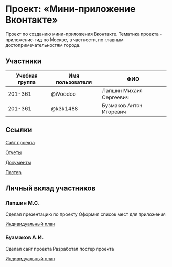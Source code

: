# Проект: «Мини-приложение Вконтакте»

Проект по созданию мини-приложения Вконтакте. Тематика проекта - приложение-гид по Москве, в частности, по главным достопримечательностям города.

## Участники

| Учебная группа | Имя пользователя | ФИО                      |
|----------------|------------------|--------------------------|
| 201-361        | @iVoodoo     | Лапшин Михаил Сергеевич |
| 201-361       | @k3k1488       | Бузмаков Антон Игоревич |


## Ссылки

[Сайт проекта](http://pd-2021-2.std-1452.ist.mospolytech.ru/)

[Отчеты](https://github.com/k3k1488/vk-mini-app/tree/main/reports)

[Документы](https://github.com/k3k1488/vk-mini-app/tree/main/docs)

[Постер](http://pd-2021-2.std-1452.ist.mospolytech.ru/poster.png)


## Личный вклад участников

### Лапшин М.С.

 Сделал презентацию по проекту
 Оформил список мест для приложения

 [Индивидуальный план](https://github.com/k3k1488/vk-mini-app/blob/main/reports/lapshin.md)

### Бузмаков А.И.

Сделал сайт проекта
Разработал постер проекта

[Индивидуальный план](https://github.com/k3k1488/vk-mini-app/blob/main/reports/buzmakov.md)